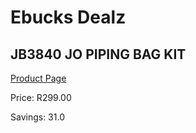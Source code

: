 
# Ebucks Dealz
## JB3840 JO PIPING BAG KIT
[Product Page](https://www.ebucks.com/web/shop/productSelected.do?prodId=1136052915&catId=704983235)

Price: R299.00

Savings: 31.0


	